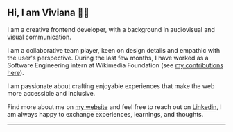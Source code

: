 ## Hi, I am Viviana 👋🏽 

I am a creative frontend developer, with a background in audiovisual and visual communication.

I am a collaborative team player, keen on design details and empathic with the user's perspective.
During the last few months, I have worked as a Software Engineering intern at Wikimedia Foundation (see [my contributions here](https://github.com/wikimedia/mediawiki-extensions-GrowthExperiments/commits?author=vivitt)). 

I am passionate about crafting enjoyable experiences that make the web more accessible and inclusive.

Find more about me on [my website](https://www.viviyanez.dev/) and feel free to reach out on [Linkedin](https://www.linkedin.com/in/viviana-yanez/), I am always happy to exchange experiences, learnings, and thoughts.

---

<!--
**vivitt/vivitt** is a ✨ _special_ ✨ repository because its `README.md` (this file) appears on your GitHub profile.

